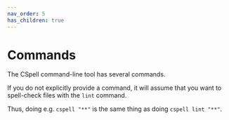 ```yaml
---
nav_order: 5
has_children: true
---
```


# Commands

The CSpell command-line tool has several commands.

If you do not explicitly provide a command, it will assume that you want to spell-check files with the `lint` command.

Thus, doing e.g. `cspell "**"` is the same thing as doing `cspell lint "**"`.
